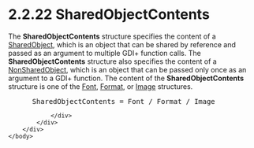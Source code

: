 <html dir="LTR" xmlns:mshelp="http://msdn.microsoft.com/mshelp" xmlns:ddue="http://ddue.schemas.microsoft.com/authoring/2003/5" xmlns:xlink="http://www.w3.org/1999/xlink" xmlns:tool="http://www.microsoft.com/tooltip">
    <head>
        <meta http-equiv="Content-Type" content="text/html; CHARSET=utf-8"></meta>
        <meta name="save" content="history"></meta>
        <title>2.2.22 SharedObjectContents</title>
        <xml>
            <mshelp:toctitle title="2.2.22 SharedObjectContents"></mshelp:toctitle>
            <mshelp:rltitle title="[MS-RGDI]: SharedObjectContents"></mshelp:rltitle>
            <mshelp:keyword index="A" term="aa86e07c-a153-4aea-a411-c69b4179b1ce"></mshelp:keyword>
            <mshelp:attr name="DCSext.ContentType" value="open specification"></mshelp:attr>
            <mshelp:attr name="AssetID" value="aa86e07c-a153-4aea-a411-c69b4179b1ce"></mshelp:attr>
            <mshelp:attr name="TopicType" value="kbRef"></mshelp:attr>
            <mshelp:attr name="DCSext.Title" value="[MS-RGDI]: SharedObjectContents" />
        </xml>
    </head>
    <body>
        <div id="header">
            <h1 class="heading">2.2.22 SharedObjectContents</h1>
        </div>
        <div id="mainSection">
            <div id="mainBody">
                <div id="allHistory" class="saveHistory"></div>
                <div id="sectionSection0" class="section" name="collapseableSection">
                    

<p>The <b>SharedObjectContents</b> structure specifies the
content of a <a href="781c2b12-8756-4734-93f4-f966b1fd9f69.htm">SharedObject</a>,
which is an object that can be shared by reference and passed as an argument to
multiple GDI+ function calls. The <b>SharedObjectContents</b> structure also
specifies the content of a <a href="dfc153fe-8b8a-4e7f-af5f-e5c6dd3ec23c.htm">NonSharedObject</a>,
which is an object that can be passed only once as an argument to a GDI+
function. The content of the <b>SharedObjectContents</b> structure is one of
the <a href="ebbd0c06-4c68-4335-897e-577737d21387.htm">Font</a>, <a href="e00f31f3-41c5-47e7-a902-d2e533892727.htm">Format</a>, or <a href="b56dd4fa-9cc1-4355-9d13-cbd52f9f3b83.htm">Image</a> structures.</p>

<dl>
<dd>
<div><pre> SharedObjectContents = Font / Format / Image
</pre></div>
</dd></dl>


                </div>
            </div>
        </div>
    </body>
</html>